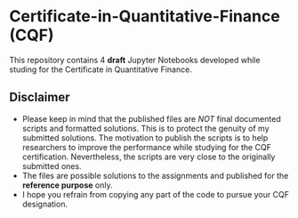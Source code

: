 # Certificate-in-Quantitative-Finance (CQF)
This repository contains 4 **draft** Jupyter Notebooks developed while studing for the Certificate in Quantitative Finance.
## Disclaimer ##
* Please keep in mind that the published files are *NOT* final documented scripts and formatted solutions. This is to protect the genuity of my submitted solutions. The motivation to publish the scripts is to help researchers to improve the performance while studying for the CQF certification. Nevertheless, the scripts are very close to the originally submitted ones.
* The files are possible solutions to the assignments and published for the **reference purpose** only. 
* I hope you refrain from copying any part of the code to pursue your CQF designation.

